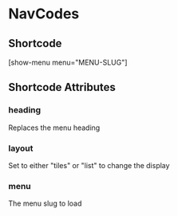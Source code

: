 # NavCodes

## Shortcode
[show-menu menu="MENU-SLUG"]

## Shortcode Attributes

### heading
Replaces the menu heading


### layout
Set to either "tiles" or "list" to change the display

### menu
The menu slug to load
